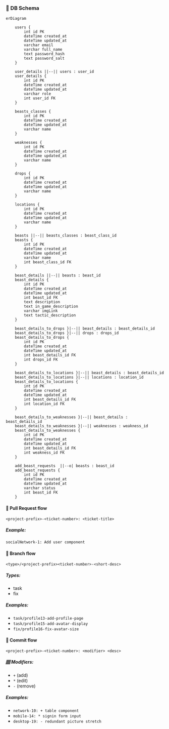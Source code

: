### 📕 DB Schema

```mermaid
erDiagram

    users {
        int id PK
        dateTime created_at
        dateTime updated_at
        varchar email
        varchar full_name
        text password_hash
        text password_salt
    }
    
    user_details ||--|| users : user_id
    user_details {
        int id PK
        dateTime created_at
        dateTime updated_at
        varchar role    
        int user_id FK
    }

    beasts_classes {
        int id PK
        dateTime created_at
        dateTime updated_at
        varchar name
    }
    
    weaknesses {
        int id PK
        dateTime created_at
        dateTime updated_at
        varchar name
    }
    
    drops {
        int id PK
        dateTime created_at
        dateTime updated_at
        varchar name
    }
    
    locations {
        int id PK
        dateTime created_at
        dateTime updated_at
        varchar name
    }
    
    beasts ||--|| beasts_classes : beast_class_id
    beasts {
        int id PK
        dateTime created_at
        dateTime updated_at
        varchar name
        int beast_class_id FK
    }
    
    beast_details ||--|| beasts : beast_id
    beast_details {
        int id PK
        dateTime created_at
        dateTime updated_at
        int beast_id FK
        text description
        text in_game_description
        varchar imgLink
        text tactic_description
    }
    
    beast_details_to_drops }|--|| beast_details : beast_details_id
    beast_details_to_drops }|--|| drops : drops_id
    beast_details_to_drops {
        int id PK
        dateTime created_at
        dateTime updated_at
        int beast_details_id FK
        int drops_id FK
    }
    
    beast_details_to_locations }|--|| beast_details : beast_details_id
    beast_details_to_locations }|--|| locations : location_id
    beast_details_to_locations {
        int id PK
        dateTime created_at
        dateTime updated_at
        int beast_details_id FK
        int location_id FK
    }
    
    beast_details_to_weaknesses }|--|| beast_details : beast_details_id
    beast_details_to_weaknesses }|--|| weaknesses : weakness_id
    beast_details_to_weaknesses {
        int id PK
        dateTime created_at
        dateTime updated_at
        int beast_details_id FK
        int weakness_id FK
    }
    
    add_beast_requests  ||--o| beasts : beast_id
    add_beast_requests {
        int id PK
        dateTime created_at
        dateTime updated_at
        varchar status
        int beast_id FK
    }

```

#### 🗽 Pull Request flow

```
<project-prefix>-<ticket-number>: <ticket-title>
```

##### Example:

`socialNetwork-1: Add user component`

#### 🌿 Branch flow

```
<type>/<project-prefix><ticket-number>-<short-desc>
```

##### Types:

- task
- fix

##### Examples:

- `task/profile13-add-profile-page`
- `task/profile15-add-avatar-display`
- `fix/profile16-fix-avatar-size`

#### 🍕 Commit flow

```
<project-prefix>-<ticket-number>: <modifier> <desc>
```

##### 🏽 Modifiers:

- `+` (add)
- `*` (edit)
- `-` (remove)

##### Examples:

- `network-10: + table component`
- `mobile-14: * signin form input`
- `desktop-19: - redundant picture stretch`